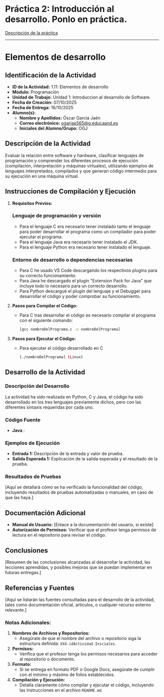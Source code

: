# Práctica 2: Introducción al desarrollo. Ponlo en práctica.

[Descripción de la práctica](https://revilofe.github.io/section3/u01/practica/EDES-U1.-Practica011/)


---

# Elementos de desarrollo

## Identificación de la Actividad
- **ID de la Actividad:** 1.11: Elementos de desarrollo
- **Módulo:** Programación
- **Unidad de Trabajo:** Unidad 1: Introduccion al desarrollo de Software. 
- **Fecha de Creación:** 07/10/2025
- **Fecha de Entrega:** 16/10/2025
- **Alumno(s):** 
  - **Nombre y Apellidos:** Óscar García Jaén
  - **Correo electrónico:** ogarjae565@g.educaand.es
  - **Iniciales del Alumno/Grupo:** OGJ

## Descripción de la Actividad
Evaluar la relación entre software y hardware, clasificar lenguajes de programación y 
comprender los diferentes procesos de ejecución (compilación, interpretación y máquinas virtuales), 
utilizando ejemplos de lenguajes interpretados, compilados y que generan código intermedio para su 
ejecución en una máquina virtual.

## Instrucciones de Compilación y Ejecución
1. **Requisitos Previos:**
   ### Lenguaje de programación y versión
   - Para el lenguaje C era necesario tener instalado tanto el lenguaje para poder desarrollar el programa como un compilador para poder ejecutar el programa.
   - Para el lenguaje Java era necesario tener instalado el JDK.
   - Para el lenguaje Python era necesario tener instalado el lenguaje.

   ### Entorno de desarrollo o dependencias necesarias
   - Para C he usado VS Code descargando los respectivos plugins para su correcto funcionamiento.
   - Para Java he descargado el plugin "Extension Pack for Java" que incluye todo lo necesario para un correcto desarrollo.
   - Para Python descargué el plugin del lenguaje y el Debugger para desarrollar el código y poder comprobar su funcionamiento.


2. **Pasos para Compilar el Código:**


   - Para C tras desarrollar el código es necesario compilar el programa con el siguiente comando:

      ```bash
      [gcc nombreDelPrograma.c -o nombreDelPrograma]
      ```
   

3. **Pasos para Ejecutar el Código:**


   - Para ejecutar el código desarrollado en C
      
      ```bash
      [./nombreDelPrograma] (Linux)
      ```


## Desarrollo de la Actividad
### Descripción del Desarrollo
La actividad ha sido realizada en Python, C y Java, el código ha sido desarrollado en los tres lenguajes previamente dichos, pero con las diferentes sintaxis requeridas por cada uno.

### Código Fuente
- **Java** : 

### Ejemplos de Ejecución
- **Entrada 1:** Descripción de la entrada y valor de prueba.
- **Salida Esperada 1:** Explicación de la salida esperada y el resultado de la prueba.

### Resultados de Pruebas
[Aquí se detallará cómo se ha verificado la funcionalidad del código, incluyendo resultados de pruebas automatizadas o manuales, en caso de que las haya.]

## Documentación Adicional
- **Manual de Usuario:** [Enlace a la documentación del usuario, si existe]
- **Autorización de Permisos:** Verificar que el profesor tenga permisos de lectura en el repositorio para revisar el código.

## Conclusiones
[Resumen de las conclusiones alcanzadas al desarrollar la actividad, las lecciones aprendidas, y posibles mejoras que se puedan implementar en futuras entregas.]

## Referencias y Fuentes
[Aquí se listarán las fuentes consultadas para el desarrollo de la actividad, tales como documentación oficial, artículos, o cualquier recurso externo relevante.]

### Notas Adicionales:
1. **Nombres de Archivos y Repositorios:**
   - Asegúrate de que el nombre del archivo o repositorio siga la estructura definida: `XXX-idActividad-Iniciales`.
2. **Permisos:**
   - Verifica que el profesor tenga los permisos necesarios para acceder al repositorio o documento.
3. **Formato:**
   - Si se entrega en formato PDF o Google Docs, asegúrate de cumplir con el mínimo y máximo de folios establecidos.
4. **Compilación y Ejecución:**
   - Detalla claramente cómo compilar y ejecutar el código, incluyendo las instrucciones en el archivo `README.md`.
